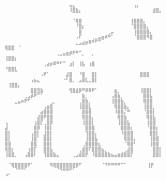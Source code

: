 ⠀⠀⠀⠀⠀⠀⠀⠀⠀⠀⠀⠀⠀⠀⠀⠀⠀⠀⠀⠀⢤⣄⠀⠀⠀⠀⠀⠀⠀⠀⠀⠀⠀⠀⠀⠀⠀⠀⠀⠀⢠⡄⠀⠀⠀⠀⠀⠀⠀
⠀⠀⠀⠀⠀⠀⠀⠀⠀⠀⠀⠀⠀⠀⠀⠀⠀⠀⠀⠀⠸⣿⣷⡄⠀⠀⠀⠀⠀⠀⠀⠀⠀⠀⠀⠀⠀⠀⠀⠀⠀⠀⠀⠀⠀⠀⣾⣿⡄⠀⠀⠀⠀⠀⠀
⠀⠀⠀⠀⠀⠀⠀⠀⠀⠀⠀⠀⠀⠀⠀⠀⠀⠀⠀⠀⠀⠈⢿⣿⠀⠀⠀⠀⠀⠀⠀⠀⠀⠀⠀⠀⠀⠀⠀⢸⣿⣿⣿⡄⠀⠀⠀⠀⠀
⠀⠀⠀⠀⠀⠀⠀⠀⠀⠀⠀⠀⠀⠀⠀⠀⠀⠀⠀⠀⠀⠀⠘⣿⡆⠀⠀⠀⠀⠀⠀⠀⠀⠀⠀⠀⠀⠀⠀⠈⣿⣿⣿⣿⡄⠀⠀⠀⠀
⠀⠀⠀⠀⠀⠀⠀⠀⠀⠀⠀⠀⠀⠀⠀⠀⠀⠀⠀⠀⠀⠀⠀⣿⠀⠀⠀⠀⠀⠀⠀⠀⢀⡤⠀⠀⠀⠀⠀⠀⢸⣿⣿⣿⣿⡄⠀⠀⠀
⠀⠀⠀⠀⠀⠀⠀⠀⠀⠀⠀⠀⠀⠀⠀⠀⠀⠀⠀⠀⠀⠀⠠⠏⠀⠀⠀⢀⣀⣤⣶⠾⠛⠁⠀⠀⠀⠀⠀⠀⠈⣿⣿⣿⠻⣿⠀⠀⠀
⠀⠀⠀⠀⠀⠀⠀⠀⠀⠀⠀⠀⠀⠀⠀⠀⠀⠀⠀⠀⠀⠀⣀⣠⣴⡶⠿⠛⠋⠉⠀⠀⠀⠀⠀⠀⠀⠀⠀⠀⠀⠀⠀⠀⠀⠀⠀⠀⠀⢿⣿⣿⠀⠈⠀⠀⠀
⠀⠀⠀⠀⠀⠀⠀⠀⠀⠀⠀⠀⠀⠀⠀⠀⢀⣀⣤⣶⡾⠟⠛⠉⡀⠀⠀⡀⠀⠀⠀⠀⠀⠀⠀⠀⠀⠀⠀⠀⠀⠀⠀⠀⠀⠀⠀⠀⠀⢸⣿⣿⡆⠀⠀⠀⠀
⠀⠀⠀⠀⠀⠀⠀⠀⠀⠀⠀⠀⢀⣴⡶⠿⠛⠋⠉⠀⣰⡇⠀⢸⣧⠀⢰⣿⠀⠀⠀⠀⠀⠀⠀⠀⠀⠀⠀⠀⠀⠀⠀⠀⠀⠀⠀⠀⠀⠘⣿⣿⣇⠀⠀⠀⠀
⠀⠀⠀⠀⠀⠀⠀⠀⠀⠀⠀⠠⠟⠁⠀⠀⠀⠀⠀⣼⣿⠀⠀⠘⣿⠀⠀⣿⡇⠀⠀⠀⠀⠀⠀⠀⠀⠀⠀⠀⠀⠀⣿⣿⣿⠀⠀⠀⠀
⠀⠀⠀⠀⠀⠀⠀⠀⢠⣦⣄⠀⠀⠀⠀⠀⠀⠀⠐⠃⣿⡀⠀⣠⣿⣇⣀⣿⡇⠀⠀⠀⠀⠀⠀⠀⠀⠀⠀⠀⠀⠀⠀⠀⠀⠀⠀⠀⠀⠀⢸⣿⣿⡄⠀⠀⠀
⠀⠀⠀⠀⠀⠀⠀⠀⣿⣿⣻⣷⠀⠀⠀⠀⠀⠀⠀⠀⢻⣿⣾⡿⠛⠿⠿⠟⠁⠀⠀⠀⠀⠀⣶⡀⠀⠀⠀⠀⠀⠀⢸⣿⣿⡇⠀⠀⠀
⠀⠀⠀⠀⠀⠀⢀⣠⡾⠟⠉⠁⠀⠀⠀⠀⠀⠀⠀⠀⠀⠀⠀⠀⣷⡀⠀⠀⠀⠀⠀⠀⠀⢠⣿⣷⡀⠀⠀⠀⠀⠀⠀⣿⣿⣧⠀⠀⠀
⠀⠀⠀⣀⣤⠶⠟⠋⠀⠀⠀⠀⠀⠀⢀⡀⠀⠀⠀⠀⠀⠀⠀⢀⣿⣷⡀⠀⠀⠀⠀⠀⠀⢸⣿⣿⣷⡀⠀⠀⠀⠀⠀⢿⣿⣿⠀⠀⠀
⠀⠀⠀⠀⠀⠀⠀⠀⠀⠀⠀⠀⢠⣶⣿⠀⠀⠀⠀⠀⠀⠀⠀⢸⣿⣿⣇⠀⠀⠀⠀⠀⠀⠀⢿⣿⣿⣷⡄⠀⠀⠀⠀⢸⣿⣿⡀⠀⠀
⠀⠀⠀⠀⠀⠀⠀⠀⠀⠀⠀⣴⣿⣿⣿⠀⠀⠀⠀⠀⠀⠀⠀⠀⣿⣿⣿⠀⠀⠀⠀⠀⠀⠀⠸⣿⣿⡌⠛⠀⠀⠀⠀⠈⣿⣿⡇⠀⠀
⠀⠀⠀⠀⠀⠀⠀⠀⠀⠀⣼⣿⠟⣿⣿⠀⠀⠀⠀⠀⠀⠀⠀⠀⢿⣿⣿⡄⠀⠀⠀⠀⠀⠀⠀⢿⣿⣷⠀⠀⠀⠀⠀⠀⢿⣿⣧⠀⠀
⢠⠀⠀⠀⠀⠀⠀⠀⠀⢰⣿⡏⢀⣿⡿⠀⠀⠀⠀⠀⠀⠀⠀⠀⢸⣿⣿⡇⠀⠀⠀⠀⠀⠀⠀⢸⣿⣿⣧⠀⠀⠀⠀⠀⢸⣿⣿⠀⠀
⣼⠀⠀⠀⠀⠀⠀⠀⠀⣿⡿⠀⢸⣿⡇⠀⠀⠀⠀⠀⠀⠀⠀⠀⠀⣿⣿⣿⠀⠀⠀⠀⠀⠀⠀⠀⣿⣿⣿⡆⠀⠀⠀⠀⠈⣿⣿⡆⠀
⣿⡇⠀⠀⠀⠀⠀⠀⢠⣿⡇⠀⣸⣿⡇⠀⠀⠀⠀⠀⠀⠀⠀⠀⠀⢹⣿⣿⡄⠀⠀⠀⠀⠀⠀⠀⠸⣿⣿⣿⠀⠀⠀⠀⠀⣿⣿⡇⠀
⣿⡇⠀⠀⠀⠀⠀⠀⢸⣿⠁⠀⣿⣿⡇⠀⠀⠀⠀⠀⠀⠀⠀⠀⠀⢸⣿⣿⣧⠀⠀⠀⠀⠀⠀⠀⠀⢿⣿⣿⡄⠀⠀⠀⠀⢸⣿⣿⠀
⣿⣿⠀⠀⠀⠀⠀⠀⣿⣿⠀⠀⣿⣿⡇⠀⠀⠀⠀⠀⠀⠀⠀⠀⢀⣿⣿⣿⣿⣆⠀⠀⠀⠀⠀⠀⠀⠈⢿⣿⠃⠀⠀⠀⠀⢸⣿⣿⠀
⢿⣿⡆⠀⠀⠀⠀⢰⣿⡏⠀⠀⣿⣿⣧⠀⠀⠀⠀⠀⠀⠀⠀⢀⣾⣿⠏⣿⣿⣿⣦⡀⠀⠀⠀⠀⠀⢀⣼⣿⠀⠀⠀⠀⠀⠀⣿⣿⡇
⢸⣿⣿⡀⠀⠀⢠⣿⣿⠇⠀⠀⢹⣿⣿⣷⣄⠀⠀⠀⠀⢀⣠⣾⣿⡟⠀⠸⣿⣿⣿⣿⣷⣦⣤⣶⣾⣿⣿⡏⠀⠀⠀⠀⠀⠀⣿⣿⡇⠀⠀⠀⠀⠀⠀⠀
⠀⠈⢿⣿⣿⣿⣿⠟⠁⠀⠀⠀⠀⠀⠻⢿⣿⣿⣿⣿⣿⣿⡿⠋⠀⠀⠀⠀⠀⠀⠈⠙⠛⠛⠛⠛⠉⠁⠀⠀⠀⠀⠀⠀    ⢸⡟⠀
⠀⠀⠀⠈⠉⠉⠁⠀⠀⠀⠀⠀⠀⠀⠀⠀⠈⠙⠛⠛⠋⠁⠀⠀⠀⠀⠀⠀⠀⠀⠀⠀⠀⠀⠀⠀⠀⠀⠀⠀⠀⠀⠀⠀⠀⠀     ⠘⠁⠀
